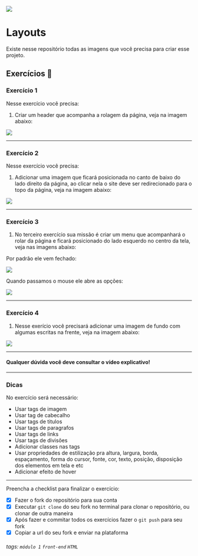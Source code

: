 ![](https://i.imgur.com/xG74tOh.png)

# Layouts

Existe nesse repositório todas as imagens que você precisa para criar esse projeto.

## Exercícios 🏫

### Exercício 1

Nesse exercício você precisa:

1. Criar um header que acompanha a rolagem da página, veja na imagem abaixo:

![](https://i.imgur.com/KPkt3Tn.png)

---

### Exercício 2

Nesse exercício você precisa:

1. Adicionar uma imagem que ficará posicionada no canto de baixo do lado direito da página, ao clicar nela o site deve ser redirecionado para o topo da página, veja na imagem abaixo:

![](https://i.imgur.com/8BwEkJ2.png)

---

### Exercício 3

1. No terceiro exercício sua missão é criar um menu que acompanhará o rolar da página e ficará posicionado do lado esquerdo no centro da tela, veja nas imagens abaixo:

Por padrão ele vem fechado:

![](https://i.imgur.com/MhV9Fe1.png)

Quando passamos o mouse ele abre as opções:

![](https://i.imgur.com/peSuKlw.png)

---

### Exercício 4

1. Nesse exerício você precisará adicionar uma imagem de fundo com algumas escritas na frente, veja na imagem abaixo:

![](https://i.imgur.com/lfTtWKg.png)

---

#### Qualquer dúvida você deve consultar o vídeo explicativo!

---

### Dicas

No exercício será necessário:

-   Usar tags de imagem
-   Usar tag de cabecalho
-   Usar tags de titulos
-   Usar tags de paragrafos
-   Usar tags de links
-   Usar tags de divisões
-   Adicionar classes nas tags
-   Usar propriedades de estilização pra altura, largura, borda, espaçamento, forma do cursor, fonte, cor, texto, posição, disposição dos elementos em tela e etc
-   Adicionar efeito de hover

---

Preencha a checklist para finalizar o exercício:

-   [x] Fazer o fork do repositório para sua conta
-   [x] Executar `git clone` do seu fork no terminal para clonar o repositório, ou clonar de outra maneira
-   [x] Após fazer e commitar todos os exercícios fazer o `git push` para seu fork
-   [x] Copiar a url do seu fork e enviar na plataforma

###### tags: `módulo 1` `front-end` `HTML`
